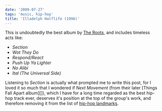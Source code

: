 ```yaml
---
date: '2009-07-27'
tags: 'music, hip-hop'
title: 'Illadelph Halflife (1996)'
---
```


This is undoubtedly the best album by [The Roots], and includes timeless
acts like:

-   *Section*
-   *Wot They Do*
-   *Respond/React*
-   *Push Up Ya Lighter*
-   *No Alibi*
-   *Ital (The Universal Side)*

Listening to *Section* is actually what prompted me to write this post,
for I loved it so much that I wondered if *Next Movement* (from their
later \[Things Fall Apart album\]\[\]), which I have for a long time
regarded as the best hip-hop track ever, deserves it\'s position at the
top of the group\'s work, and therefore removing it from the list of
[hip-hop landmarks].

  [The Roots]: http://en.wikipedia.org/wiki/The_Roots
  [hip-hop landmarks]: http://tshepang.net/top-tracks-hip-hop
